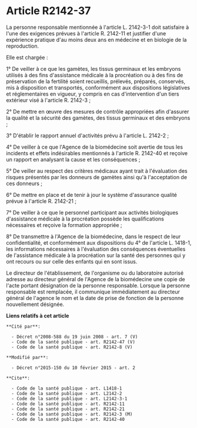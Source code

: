 # Article R2142-37

La personne responsable mentionnée à l'article L. 2142-3-1 doit satisfaire à l'une des exigences prévues à l'article R.
2142-11 et justifier d'une expérience pratique d'au moins deux ans en médecine et en biologie de la reproduction. 

Elle est chargée : 

1° De veiller à ce que les gamètes, les tissus germinaux et les embryons utilisés à des fins d'assistance médicale à la
procréation ou à des fins de préservation de la fertilité soient recueillis, prélevés, préparés, conservés, mis à disposition
et transportés, conformément aux dispositions législatives et réglementaires en vigueur, y compris en cas d'intervention d'un
tiers extérieur visé à l'article R. 2142-3 ; 

2° De mettre en œuvre des mesures de contrôle appropriées afin d'assurer la qualité et la sécurité des gamètes, des tissus
germinaux et des embryons ; 

3° D'établir le rapport annuel d'activités prévu à l'article L. 2142-2 ; 

4° De veiller à ce que l'Agence de la biomédecine soit avertie de tous les incidents et effets indésirables mentionnés à
l'article R. 2142-40 et reçoive un rapport en analysant la cause et les conséquences ; 

5° De veiller au respect des critères médicaux ayant trait à l'évaluation des risques présentés par les donneurs de gamètes
ainsi qu'à l'acceptation de ces donneurs ; 

6° De mettre en place et de tenir à jour le système d'assurance qualité prévue à l'article R. 2142-21 ; 

7° De veiller à ce que le personnel participant aux activités biologiques d'assistance médicale à la procréation possède les
qualifications nécessaires et reçoive la formation appropriée ; 

8° De transmettre à l'Agence de la biomédecine, dans le respect de leur confidentialité, et conformément aux dispositions du
4° de l'article L. 1418-1, les informations nécessaires à l'évaluation des conséquences éventuelles de l'assistance médicale
à la procréation sur la santé des personnes qui y ont recours ou sur celle des enfants qui en sont issus. 

Le directeur de l'établissement, de l'organisme ou du laboratoire autorisé adresse au directeur général de l'Agence de la
biomédecine une copie de l'acte portant désignation de la personne responsable. Lorsque la personne responsable est
remplacée, il communique immédiatement au directeur général de l'agence le nom et la date de prise de fonction de la personne
nouvellement désignée.

**Liens relatifs à cet article**

	**Cité par**:

	  - Décret n°2008-588 du 19 juin 2008 - art. 7 (V)
	  - Code de la santé publique - art. R2142-47 (V)
	  - Code de la santé publique - art. R2142-8 (V)

	**Modifié par**:

	  - Décret n°2015-150 du 10 février 2015 - art. 2

	**Cite**:

	  - Code de la santé publique - art. L1418-1
	  - Code de la santé publique - art. L2142-2
	  - Code de la santé publique - art. L2142-3-1
	  - Code de la santé publique - art. R2142-11
	  - Code de la santé publique - art. R2142-21
	  - Code de la santé publique - art. R2142-3 (M)
	  - Code de la santé publique - art. R2142-40
